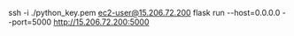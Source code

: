 ssh -i ./python_key.pem ec2-user@15.206.72.200
flask run --host=0.0.0.0 --port=5000
http://15.206.72.200:5000